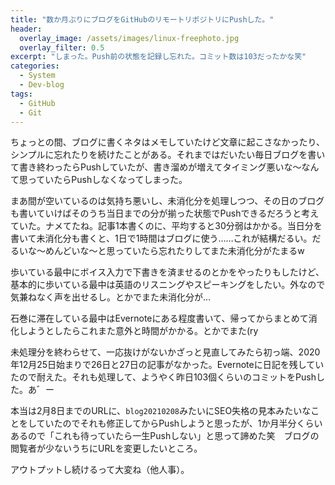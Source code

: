```yaml
---
title: "数か月ぶりにブログをGitHubのリモートリポジトリにPushした。"
header:
  overlay_image: /assets/images/linux-freephoto.jpg
  overlay_filter: 0.5
excerpt: "しまった。Push前の状態を記録し忘れた。コミット数は103だったかな笑"
categories:
  - System
  - Dev-blog
tags:
  - GitHub
  - Git
---
```


ちょっとの間、ブログに書くネタはメモしていたけど文章に起こさなかったり、シンプルに忘れたりを続けたことがある。それまではだいたい毎日ブログを書いて書き終わったらPushしていたが、書き溜めが増えてタイミング悪いな～なんて思っていたらPushしなくなってしまった。

まあ間が空いているのは気持ち悪いし、未消化分を処理しつつ、その日のブログも書いていけばそのうち当日までの分が揃った状態でPushできるだろうと考えていた。ナメてたね。記事1本書くのに、平均すると30分弱はかかる。当日分を書いて未消化分も書くと、1日で1時間はブログに使う……これが結構だるい。だるいな～めんどいな～と思っていたら忘れたりしてまた未消化分がたまるw

歩いている最中にボイス入力で下書きを済ませるのとかをやったりもしたけど、基本的に歩いている最中は英語のリスニングやスピーキングをしたい。外なので気兼ねなく声を出せるし。とかでまた未消化分が…

石巻に滞在している最中はEvernoteにある程度書いて、帰ってからまとめて消化しようとしたらこれまた意外と時間がかかる。とかでまた(ry

未処理分を終わらせて、一応抜けがないかざっと見直してみたら初っ端、2020年12月25日始まりで26日と27日の記事がなかった。Evernoteに日記を残していたので耐えた。それも処理して、ようやく昨日103個くらいのコミットをPushした。あ゛ー

本当は2月8日までのURLに、`blog20210208`みたいにSEO失格の見本みたいなことをしていたのでそれも修正してからPushしようと思ったが、1か月半分くらいあるので「これも待っていたら一生Pushしない」と思って諦めた笑　ブログの閲覧者が少ないうちにURLを変更したいところ。

アウトプットし続けるって大変ね（他人事）。
